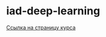 # iad-deep-learning

[Ссылка на страницу курса](http://wiki.cs.hse.ru/Основы_глубинного_обучения/2023)
